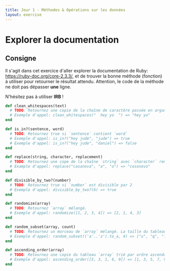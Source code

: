 ```yaml
---
title: Jour 1 - Méthodes & Opérations sur les données
layout: exercise
---
```


# Explorer la documentation

## Consigne

Il s'agit dans cet exercice d'aller explorer la documentation de Ruby: https://ruby-doc.org/core-2.3.3/, et de trouver la bonne méthode (fonction) à utiliser pour retourner le résultat attendu. Attention, le code de la méthode ne doit pas dépasser **une** ligne.

N'hésitez pas à utiliser **IRB** !

```ruby
def clean_whitespaces(text)
  # TODO: Retournez une copie de la chaîne de caractère passée en argument (`text`) en retirant les espaces avant et après.
  # Exemple d'appel: clean_whitespaces("  hey yo  ") => "hey yo"
end

def is_in?(sentence, word)
  # TODO: Retournez true si `sentence` contient `word`
  # Exemple d'appel: is_in?("hey jude", "jude") => true
  # Exemple d'appel: is_in?("hey jude", "daniel") => false
end

def replace(string, character, replacement)
  # TODO: Retournez une cope de la chaîne `string` avec `character` remplacé par `replacement`
  # Example d'appel: replace("casanova", "a", "o") => "cosonovo"
end

def divisible_by_two?(number)
  # TODO: Retournez true si `number` est divisible par 2
  # Exemple d'appel: divisible_by_two?(6) => true
end

def randomize(array)
  # TODO: Retournez `array` mélangé.
  # Exemple d'appel: randomize([1, 2, 3, 4]) => [2, 1, 4, 3]
end

def random_subset(array, count)
  # TODO: Retournez un morceau de `array` mélangé. La taille du tableau retourné doit être de `count` élements.
  # Exemple d'appel: random_subset(('a'..'z').to_a, 4) => ["u", "q", "l", "t"]
end

def ascending_order(array)
  # TODO: Retournez une copie du tableau `array` trié par ordre ascendant.
  # Exemple d'appel: ascending_order([5, 3, 1, 6, 9]) => [1, 3, 5, 7, 9]
end
```
